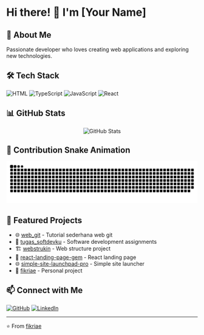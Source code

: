 # Hi there! 👋 I'm [Your Name]

## 🚀 About Me
Passionate developer who loves creating web applications and exploring new technologies.

## 🛠️ Tech Stack
![HTML](https://img.shields.io/badge/-HTML-E34F26?style=flat-square&logo=html5&logoColor=white)
![TypeScript](https://img.shields.io/badge/-TypeScript-3178C6?style=flat-square&logo=typescript&logoColor=white)
![JavaScript](https://img.shields.io/badge/-JavaScript-F7DF1E?style=flat-square&logo=javascript&logoColor=black)
![React](https://img.shields.io/badge/-React-61DAFB?style=flat-square&logo=react&logoColor=black)

## 📊 GitHub Stats

<div align="center">
  
![GitHub Stats](https://github-readme-stats.vercel.app/api?username=fikriae&show_icons=true&theme=dark&hide_border=true)

</div>

## 🐍 Contribution Snake Animation

<div align="center">

![snake gif](https://github.com/Platane/snk/raw/output/github-contribution-grid-snake-dark.svg)

</div>

## 📂 Featured Projects
- 🌐 [web_git](https://github.com/fikriae/web_git) - Tutorial sederhana web git
- 💼 [tugas_softdevku](https://github.com/fikriae/tugas_softdevku) - Software development assignments
- 🏗️ [webstrukin](https://github.com/fikriae/webstrukin) - Web structure project
- 🚀 [react-landing-page-gem](https://github.com/fikriae/react-landing-page-gem) - React landing page
- 🌐 [simple-site-launchpad-pro](https://github.com/fikriae/simple-site-launchpad-pro) - Simple site launcher
- 📝 [fikriae](https://github.com/fikriae/fikriae) - Personal project

## 📫 Connect with Me
[![GitHub](https://img.shields.io/badge/-GitHub-181717?style=flat-square&logo=github)](https://github.com/fikriae)
[![LinkedIn](https://img.shields.io/badge/-LinkedIn-0A66C2?style=flat-square&logo=linkedin)](https://linkedin.com/in/fikriae)

---

⭐️ From [fikriae](https://github.com/fikriae)
